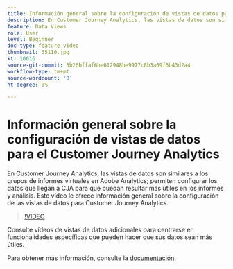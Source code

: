 ```yaml
---
title: Información general sobre la configuración de vistas de datos para el Customer Journey Analytics
description: En Customer Journey Analytics, las vistas de datos son similares a los grupos de informes virtuales en Adobe Analytics; permiten configurar los datos que llegan a CJA para que puedan resultar más útiles en los informes y análisis. Este vídeo le ofrece información general sobre la configuración de las vistas de datos para Customer Journey Analytics.
feature: Data Views
role: User
level: Beginner
doc-type: feature video
thumbnail: 35110.jpg
kt: 10016
source-git-commit: 5b26bffaf6be612948be9977c8b3a69f6b43d2a4
workflow-type: tm+mt
source-wordcount: '0'
ht-degree: 0%

---
```



# Información general sobre la configuración de vistas de datos para el Customer Journey Analytics

En Customer Journey Analytics, las vistas de datos son similares a los grupos de informes virtuales en Adobe Analytics; permiten configurar los datos que llegan a CJA para que puedan resultar más útiles en los informes y análisis. Este vídeo le ofrece información general sobre la configuración de las vistas de datos para Customer Journey Analytics.

>[!VIDEO](https://video.tv.adobe.com/v/35110/?quality=12&learn=on)

Consulte vídeos de vistas de datos adicionales para centrarse en funcionalidades específicas que pueden hacer que sus datos sean más útiles.

Para obtener más información, consulte la [documentación](https://experienceleague.adobe.com/docs/analytics-platform/using/cja-dataviews/data-views.html?lang=es).
